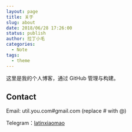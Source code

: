 ```yaml
---
layout: page
title: 关于
slug: about
date: 2018/06/28 17:26:00
status: publish
author: 拉丁小毛
categories: 
  - Note
tags: 
  - theme
---
```


这里是我的个人博客，通过 GitHub 管理与构建。


## Contact

Email: util.you.com#gmail.com (replace # with @)

Telegram：[latinxiaomao](https://t.me/latinxiaomao)
